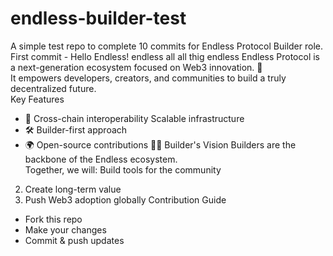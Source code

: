 # endless-builder-test
A simple test repo to complete 10 commits for Endless Protocol Builder role.
First commit - Hello Endless!
endless all 
all thig endless
Endless Protocol is a next-generation ecosystem focused on Web3 innovation. 🚀  
It empowers developers, creators, and communities to build a truly decentralized future.  
Key Features
- 🔗 Cross-chain interoperability
Scalable infrastructure  
- 🛠️ Builder-first approach  
- 🌍 Open-source contributions
🧑‍💻 Builder's Vision
Builders are the backbone of the Endless ecosystem.  
Together, we will:
Build tools for the community  
2. Create long-term value  
3. Push Web3 adoption globally
Contribution Guide
- Fork this repo  
- Make your changes  
- Commit & push updates
